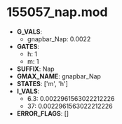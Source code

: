 # 155057_nap.mod

- **G_VALS**:
  - gnapbar_Nap: 0.0022
- **GATES**:
  - h: 1
  - m: 1
- **SUFFIX**: Nap
- **GMAX_NAME**: gnapbar_Nap
- **STATES**: ['m', 'h']
- **I_VALS**:
  - 6.3: 0.0022961563022212226
  - 37: 0.0022961563022212226
- **ERROR_FLAGS**: []
